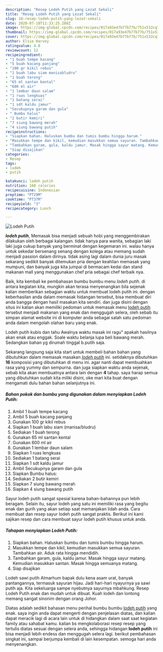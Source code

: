 ```yaml
---
description: "Resep Lodeh Putih yang Lezat Sekali"
title: "Resep Lodeh Putih yang Lezat Sekali"
slug: 18-resep-lodeh-putih-yang-lezat-sekali
date: 2020-07-18T11:33:25.288Z
image: https://img-global.cpcdn.com/recipes/017a93e47b77b77b/751x532cq70/lodeh-putih-foto-resep-utama.jpg
thumbnail: https://img-global.cpcdn.com/recipes/017a93e47b77b77b/751x532cq70/lodeh-putih-foto-resep-utama.jpg
cover: https://img-global.cpcdn.com/recipes/017a93e47b77b77b/751x532cq70/lodeh-putih-foto-resep-utama.jpg
author: Elsie Harvey
ratingvalue: 4.8
reviewcount: 12
recipeingredient:
- "1 buah tempe kacang"
- "5 buah kacang panjang"
- "100 gr kikil rebus"
- "1 buah labu siam manisabludru"
- "1 buah terong"
- "65 ml santan kental"
- "600 ml air"
- "1 lembar daun salam"
- "1 ruas lengkuas"
- "1 batang serai"
- "1 sdt kaldu jamur"
- "Secukupnya garam dan gula"
- " Bumbu halus"
- "2 butir kemiri"
- "7 siung bawang merah"
- "4 siung bawang putih"
recipeinstructions:
- "Siapkan bahan. Haluskan bumbu dan tumis bumbu hingga harum."
- "Masukkan tempe dan kikil, kemudian masukkan semua sayuran. Tambahkan air. Aduk rata hingga mendidih."
- "Tambahkan garam, gula, kaldu jamur. Masak hingga sayur matang. Kemudian masukkan santan. Masak hingga semuanya matang."
- "Siap disajikan"
categories:
- Resep
tags:
- lodeh
- putih

katakunci: lodeh putih 
nutrition: 160 calories
recipecuisine: Indonesian
preptime: "PT29M"
cooktime: "PT37M"
recipeyield: "3"
recipecategory: Lunch

---
```



![Lodeh Putih](https://img-global.cpcdn.com/recipes/017a93e47b77b77b/751x532cq70/lodeh-putih-foto-resep-utama.jpg)

<b><i>lodeh putih</i></b>, Memasak bisa menjadi sebuah hobi yang menggembirakan dilakukan oleh berbagai kalangan. tidak hanya para wanita, sebagian laki laki juga cukup banyak yang berminat dengan kegemaran ini. walau hanya untuk sekedar bersenang senang dengan kolega atau memang sudah menjadi passion dalam dirinya. tidak asing lagi dalam dunia juru masak sekarang sedikit banyak ditemukan pria dengan keahlian memasak yang mumpuni, dan banyak juga kita jumpai di bermacam kedai dan stand makanan mall yang menggunakan chef pria sebagai chef terbaik nya.

Baik, kita kembali ke pembahasan bumbu bumbu menu <i>lodeh putih</i>. di antara kegiatan kita, mungkin akan terasa menyenangkan bila sejenak kalian memberikan sebagian waktu untuk membuat lodeh putih ini. dengan keberhasilan anda dalam memasak hidangan tersebut, bisa membuat diri anda bangga dengan hasil masakan kita sendiri. dan juga disini dengan situs ini kalian akan memiliki pedoman untuk memasak menu <u>lodeh putih</u> tersebut menjadi makanan yang enak dan menggugah selera, oleh sebab itu simpan alamat website ini di komputer anda sebagai salah satu pedoman anda dalam mengolah olahan baru yang enak.

Lodeh putih kubis dan tahu Awalnya waktu masak ini ragu&#34; apakah hasilnya akan enak atau enggak. Soale waktu belanja lupa beli bawang merah. Sedangkan bahan yg dirumah tinggal b.putih saja.


Sekarang langsung saja kita start untuk membeli bahan bahan yang dibutuhkan dalam memasak masakan <u><i>lodeh putih</i></u> ini. setidaknya dibutuhkan <b>16</b> komposisi yang dibutuhkan di menu ini. agar nanti dapat membuahkan rasa yang yummy dan sempurna. dan juga siapkan waktu anda sejenak, sebab kita akan membuatnya antara lain dengan <b>4</b> tahap. saya harap semua yang dibutuhkan sudah kita miliki disini, oke mari kita buat dengan mengamati dulu bahan bahan selanjutnya ini.

<!--inarticleads1-->

##### Bahan pokok dan bumbu yang digunakan dalam menyiapkan Lodeh Putih:

1. Ambil 1 buah tempe kacang
1. Ambil 5 buah kacang panjang
1. Gunakan 100 gr kikil rebus
1. Siapkan 1 buah labu siam (manisa/bludru)
1. Sediakan 1 buah terong
1. Gunakan 65 ml santan kental
1. Gunakan 600 ml air
1. Gunakan 1 lembar daun salam
1. Siapkan 1 ruas lengkuas
1. Sediakan 1 batang serai
1. Siapkan 1 sdt kaldu jamur
1. Ambil Secukupnya garam dan gula
1. Siapkan  Bumbu halus:
1. Sediakan 2 butir kemiri
1. Siapkan 7 siung bawang merah
1. Siapkan 4 siung bawang putih


Sayur lodeh putih sangat spesial karena bahan-bahannya pun lebih beragam. Selain itu, sayur lodeh yang satu ini memiliki rasa yang begitu enak dan gurih yang akan setiap saat memanjakan lidah anda. Cara membuat dan resep sayur lodeh putih sangat praktis. Berikut ini kami sajikan resep dan cara membuat sayur lodeh putih khusus untuk anda. 

<!--inarticleads2-->

##### Tahapan menyiapkan Lodeh Putih:

1. Siapkan bahan. Haluskan bumbu dan tumis bumbu hingga harum.
1. Masukkan tempe dan kikil, kemudian masukkan semua sayuran. Tambahkan air. Aduk rata hingga mendidih.
1. Tambahkan garam, gula, kaldu jamur. Masak hingga sayur matang. Kemudian masukkan santan. Masak hingga semuanya matang.
1. Siap disajikan


Lodeh sawi putih Almarhum bapak dulu kena asam urat, banyak pantangannya, termasuk sayuran hijau. Jadi hari-hari nyayurnya ya sawi putih aja. Kita sekeluarga sampe nyebutnya sayurnya mbahkung. Resep Lodeh Putih enak dan mudah untuk dibuat. Kuah lodeh dan lontong memang sangat sinonim dengan orang Johor. 

Diatas adalah sedikit bahasan menu perihal bumbu bumbu <u>lodeh putih</u> yang enak. saya ingin anda dapat mengerti dengan penjelasan diatas, dan kalian dapat meracik lagi di acara lain untuk di hidangkan dalam saat saat kegiatan family atau sahabat kamu. kalian bs mengkolaborasi resep resep yang tertulis diatas sesuai dengan selera anda, sehingga hidangan <b>lodeh putih</b> ini bisa menjadi lebih endess dan menggugah selera lagi. berikut pembahasan singkat ini, sampai berjumpa kembali di lain kesempatan. semoga hari anda menyenangkan.
